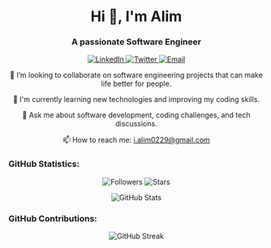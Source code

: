 <h1 align="center">Hi 👋, I'm Alim</h1>
<h3 align="center">A passionate Software Engineer</h3>

<p align="center">
  <a href="https://www.linkedin.com/in/your-linkedin-profile" target="_blank">
    <img src="https://img.shields.io/badge/-LinkedIn-blue?style=flat&logo=linkedin&logoColor=white" alt="LinkedIn" />
  </a>
  <a href="https://twitter.com/your-twitter-handle" target="_blank">
    <img src="https://img.shields.io/badge/-Twitter-blue?style=flat&logo=twitter&logoColor=white" alt="Twitter" />
  </a>
  <a href="mailto:i.alim0229@gmail.com">
    <img src="https://img.shields.io/badge/Email-i.alim0229%40gmail.com-green" alt="Email" />
  </a>
</p>

<p align="center">
  👯 I’m looking to collaborate on software engineering projects that can make life better for people.
</p>

<p align="center">
  🌱 I'm currently learning new technologies and improving my coding skills.
</p>

<p align="center">
  💬 Ask me about software development, coding challenges, and tech discussions.
</p>

<p align="center">
  📫 How to reach me: <a href="mailto:i.alim0229@gmail.com">i.alim0229@gmail.com</a>
</p>

<h3 align="left">GitHub Statistics:</h3>

<p align="center">
  <img src="https://img.shields.io/github/followers/ialim0?style=social" alt="Followers" />
  <img src="https://img.shields.io/github/stars/ialim0?style=social" alt="Stars" />
</p>

<p align="center">
  <img src="https://github-readme-stats-sigma-five.vercel.app/api?username=your-github-username&show_icons=true&count_private=true&theme=dark" alt="GitHub Stats" />
</p>

<h3 align="left">GitHub Contributions:</h3>

<p align="center">
  <img src="https://github-readme-streak-stats.herokuapp.com/?user=ialim0&theme=dark" alt="GitHub Streak" />
</p>
